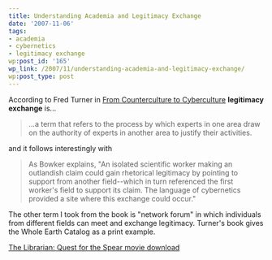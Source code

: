 ```yaml
---
title: Understanding Academia and Legitimacy Exchange
date: '2007-11-06'
tags:
- academia
- cybernetics
- legitimacy exchange
wp:post_id: '165'
wp_link: /2007/11/understanding-academia-and-legitimacy-exchange/
wp:post_type: post
---
```


According to Fred Turner in [From Counterculture to Cyberculture](http://books.google.com/books?id=2SNFpgX_WigC&pg=PA25&lpg=PA25&dq=%22legitimacy+exchange%22&source=web&ots=tqu371QGrs&sig=yz1OyR3sa61eMBohnjh9RlqR68g) **legitimacy exchange** is...

>

> ...a term that refers to the process by which experts in one area draw on the authority of experts in another area to justify their activities.

and it follows interestingly with

>

> As Bowker explains, "An isolated scientific worker making an outlandish claim could gain rhetorical legitimacy by pointing to support from another field--which in turn referenced the first worker's field to support its claim. The language of cybernetics provided a site where this exchange could occur."

The other term I took from the book is "network forum" in which individuals from different fields can meet and exchange legitimacy. Turner's book gives the Whole Earth Catalog as a print example.

  [The Librarian: Quest for the Spear movie download](http://www.iucn-tftsg.org/?the_librarian_quest_for_the_spear)
